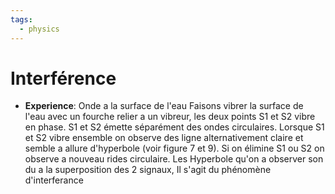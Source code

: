 ```yaml
---
tags:
  - physics
---
```

# Interférence

- **Experience**: Onde a la surface de l'eau Faisons vibrer la surface de l'eau avec un fourche relier a un vibreur, les deux points S1 et S2 vibre en phase. S1 et S2 émette séparément des ondes circulaires. Lorsque S1 et S2 vibre ensemble on observe des ligne alternativement claire et semble a allure d'hyperbole (voir figure 7 et 9). Si on élimine S1 ou S2 on observe a nouveau rides circulaire. Les Hyperbole qu'on a observer son du a la superposition des 2 signaux, Il s'agit du phénomène d'interferance
